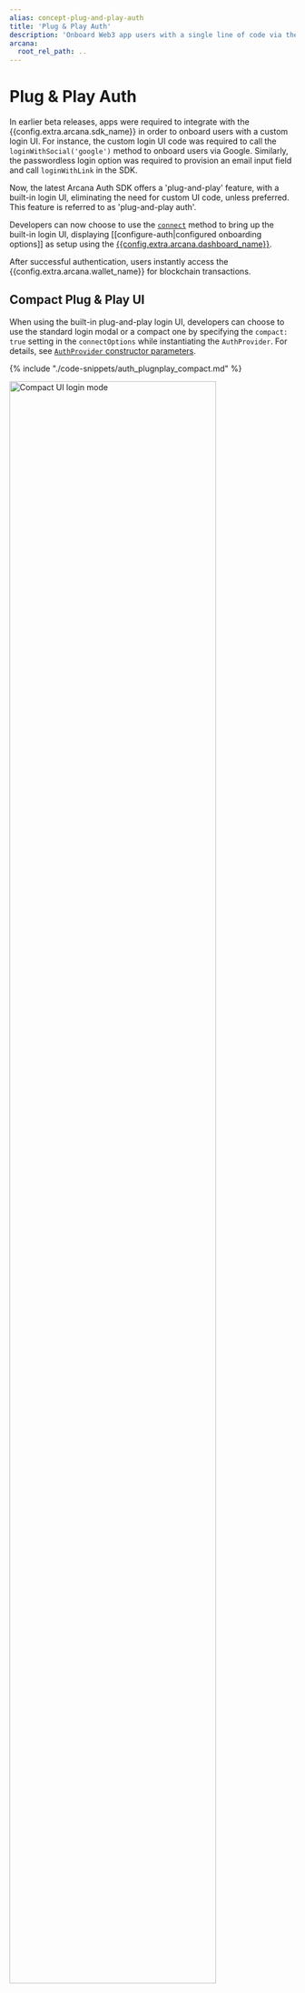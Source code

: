```yaml
---
alias: concept-plug-and-play-auth
title: 'Plug & Play Auth'
description: 'Onboard Web3 app users with a single line of code via the built-in plug-and-play UI pop-up that displays various configured authentication providers.'
arcana:
  root_rel_path: ..
---
```


# Plug & Play Auth

In earlier beta releases, apps were required to integrate with the {{config.extra.arcana.sdk_name}} in order to onboard users with a custom login UI. For instance, the custom login UI code was required to call the `loginWithSocial('google')` method to onboard users via Google. Similarly, the passwordless login option was required to provision an email input field and call `loginWithLink` in the SDK.

Now, the latest Arcana Auth SDK offers a 'plug-and-play' feature, with a built-in login UI, eliminating the need for custom UI code, unless preferred. This feature is referred to as 'plug-and-play auth'. 

Developers can now choose to use the [`connect`](https://authsdk-ref-guide.netlify.app/classes/authprovider#connect) method to bring up the built-in login UI, displaying [[configure-auth|configured onboarding options]] as setup using the [{{config.extra.arcana.dashboard_name}}]({{page.meta.arcana.root_rel_path}}/concepts/dashboard.md).

After successful authentication, users instantly access the {{config.extra.arcana.wallet_name}} for blockchain transactions. 

## Compact Plug & Play UI

When using the built-in plug-and-play login UI, developers can choose to use the standard login modal or a compact one by specifying the `compact: true` setting in the `connectOptions` while instantiating the `AuthProvider`. For details, see [`AuthProvider` constructor parameters](https://authsdk-ref-guide.netlify.app/interfaces/constructorparams).

{% include "./code-snippets/auth_plugnplay_compact.md" %}

<img src="/img/relnote_1.0.8_compact_login.png" alt="Compact UI login mode" class="an-screenshots-noeffects" width="85%"/>

!!! tip "Arcana JWT Token"

     {% include "./text-snippets/jwt_token.md" %}
